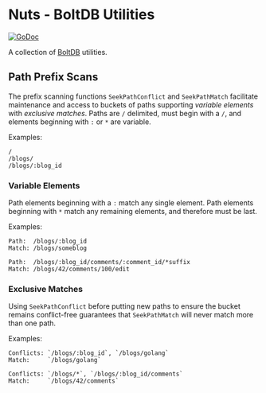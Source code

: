 # Nuts - BoltDB Utilities

[![GoDoc](https://godoc.org/github.com/jmank88/nuts?status.svg)](https://godoc.org/github.com/jmank88/nuts)

A collection of [BoltDB](https://github.com/boltdb/bolt) utilities.

## Path Prefix Scans

The prefix scanning functions `SeekPathConflict` and `SeekPathMatch` facilitate maintenance and access to buckets of 
paths supporting *variable elements* with *exclusive matches*.  Paths are `/` delimited, must begin with a `/`, and 
elements beginning with `:` or `*` are variable.

Examples:

```
/
/blogs/
/blogs/:blog_id
```

### Variable Elements

Path elements beginning with a `:` match any single element.  Path elements beginning with `*` match any remaining 
elements, and therefore must be last.

Examples: 

```
Path:  /blogs/:blog_id
Match: /blogs/someblog
```

```
Path:  /blogs/:blog_id/comments/:comment_id/*suffix
Match: /blogs/42/comments/100/edit
```

### Exclusive Matches

Using `SeekPathConflict` before putting new paths to ensure the bucket remains conflict-free guarantees that `SeekPathMatch` 
will never match more than one path. 

Examples:

```
Conflicts: `/blogs/:blog_id`, `/blogs/golang`
Match:     `/blogs/golang`
```

```
Conflicts: `/blogs/*`, `/blogs/:blog_id/comments`
Match:     `/blogs/42/comments`
```